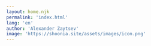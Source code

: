 ```yaml
---
layout: home.njk
permalink: 'index.html'
lang: 'en'
author: 'Alexander Zaytsev'
image: 'https://shoonia.site/assets/images/icon.png'
---
```

